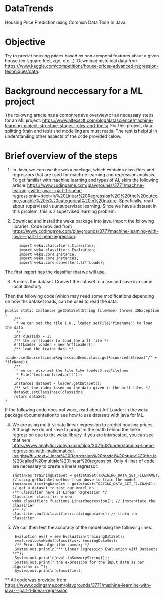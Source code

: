 # DataTrends
Housing Price Prediction using Common Data Tools in Java.

# Objective
Try to predict housing prices based on non-temporal features about a given house (ex. square feet, age, etc...). Download historical data from https://www.kaggle.com/competitions/house-prices-advanced-regression-techniques/data. 

# Background neccessary for a ML project
The following article has a comphrensive overview of all necessary steps for an ML project: https://www.altexsoft.com/blog/datascience/machine-learning-project-structure-stages-roles-and-tools/. For this project, data splitting (train and test) and modelling are must reads. The rest is helpful in understanding other aspects of the code provided below. 

# Brief overview of the steps
1. In Java, we can use the weka package, which contains classifiers and regressors that are used for machine learning and regression analysis. To get familiar with machine learning and types of AI, skim the following article: https://www.codingame.com/playgrounds/3771/machine-learning-with-java---part-1-linear-regression#:~:text=In%20Linear%20Regression%2C%20the%20outcome,variable%20is%20categorical%20in%20nature. Specfically, read about supervised vs unsupervised learning. Since we have a dataset in this problem, this is a supervised learning problem. 

2. Download and install the weka package into java. Import the following libraries. Code provided from https://www.codingame.com/playgrounds/3771/machine-learning-with-java---part-1-linear-regression. 

          import weka.classifiers.Classifier;
          import weka.classifiers.Evaluation;
          import weka.core.Instance;
          import weka.core.Instances;
          import weka.core.converters.ArffLoader;
The first import has the classifier that we will use. 

3. Process the dataset. Convert the dataset to a csv and save in a same local directory. 

Then the following code (which may need some modifications depending on how the dataset loads, can be used to read the data. 

	public static Instances getDataSet(String fileName) throws IOException {
		/**
		 * we can set the file i.e., loader.setFile("finename") to load the data
		 */
		int classIdx = 1;
		/** the arffloader to load the arff file */
		ArffLoader loader = new ArffLoader();
		/** load the traing data */
		loader.setSource(LinearRegressionDemo.class.getResourceAsStream("/" + fileName));
		/**
		 * we can also set the file like loader3.setFile(new
		 * File("test-confused.arff"));
		 */
		Instances dataSet = loader.getDataSet();
		/** set the index based on the data given in the arff files */
		dataSet.setClassIndex(classIdx);
		return dataSet;
	}

 If the following code does not work, read about ArffLoader in the weka package documentation to see how to use datasets with java for ML. 

 4. We are using multi-variate linear regression to predict housing prices. Although we do not have to program the math behind the linear regression due to the weka library, if you are intersested, you can see that here: https://www.analyticsvidhya.com/blog/2021/08/understanding-linear-regression-with-mathematical-insights/#:~:text=Linear%20Regression%20model%20study%20the,is%20called%20multiple%20linear%20regression. Only 4 lines of code are necessary to create a linear regressor: 

		Instances trainingDataSet = getDataSet(TRAINING_DATA_SET_FILENAME); // using getDataSet method from above to train the model
		Instances testingDataSet = getDataSet(TESTING_DATA_SET_FILENAME); // get a dataset to test our model on
		/** Classifier here is Linear Regression */
		Classifier classifier = new weka.classifiers.functions.LinearRegression(); // instantiate the classifier
		/** */
		classifier.buildClassifier(trainingDataSet); // train the classifier

5. We can then test the accuracy of the model using the following lines:

		Evaluation eval = new Evaluation(trainingDataSet); 
		eval.evaluateModel(classifier, testingDataSet);
		/** Print the algorithm summary */
		System.out.println("** Linear Regression Evaluation with Datasets **");
		System.out.println(eval.toSummaryString());
		System.out.print(" the expression for the input data as per algorithm is ");
		System.out.println(classifier);


 ** All code was provided from https://www.codingame.com/playgrounds/3771/machine-learning-with-java---part-1-linear-regression
